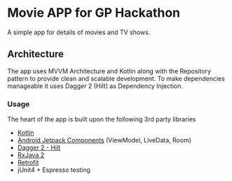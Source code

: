 # Movie APP for GP Hackathon

A simple app for details of movies and TV shows.


## Architecture

The app uses MVVM Architecture and Kotlin along with the Repository pattern to provide clean and scalable development. To make dependencies manageable it uses Dagger 2 (Hilt) as Dependency Injection.


### Usage
 
 The heart of the app is built upon the following 3rd party libraries 
  - [Kotlin](https://kotlinlang.org)
  - [Android Jetpack Components](https://developer.android.com/jetpack) (ViewModel, LiveData, Room)
  - [Dagger 2 - Hilt](https://github.com/google/dagger)
  - [RxJava 2](https://github.com/ReactiveX/RxJava)
  - [Retrofit](https://square.github.io/retrofit/)
  - jUnit4 + Espresso testing